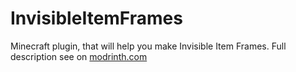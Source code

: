 # InvisibleItemFrames
Minecraft plugin, that will help you make Invisible Item Frames. Full description see on [modrinth.com](https://modrinth.com/plugin/simple-invisible-frames)
